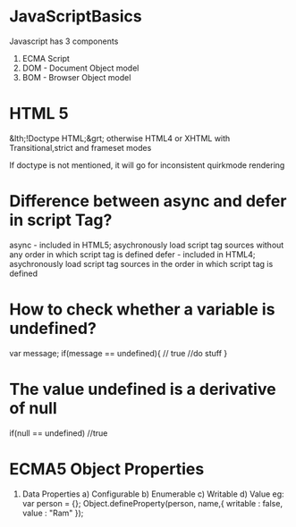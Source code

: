 # JavaScriptBasics
Javascript has 3 components
1) ECMA Script
2) DOM - Document Object model
3) BOM - Browser Object model

# HTML 5
&lth;!Doctype HTML;&grt;
otherwise HTML4 or XHTML with Transitional,strict and frameset modes

If doctype is not mentioned, it will go for inconsistent quirkmode rendering

# Difference between async and defer in script Tag?
async - included in HTML5; asychronously load script tag sources without any order in which script tag is defined
defer - included in HTML4; asychronously load script tag sources in the order in which script tag is defined

# How to check whether a variable is undefined?
var message;
if(message == undefined){  // true
   //do stuff
}

# The value undefined is a derivative of null
if(null == undefined) //true

# ECMA5 Object Properties
1) Data Properties
      a) Configurable
      b) Enumerable
      c) Writable
      d) Value
eg: 
var person = {};
Object.defineProperty(person, name,{
  writable : false,
  value : "Ram"
});

